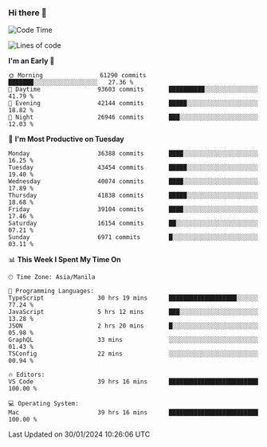 ### Hi there 👋

<!--START_SECTION:waka-->
![Code Time](http://img.shields.io/badge/Code%20Time-4%2C819%20hrs%2019%20mins-blue)

![Lines of code](https://img.shields.io/badge/From%20Hello%20World%20I%27ve%20Written-105.5%20million%20lines%20of%20code-blue)

**I'm an Early 🐤** 

```text
🌞 Morning                61290 commits       ███████░░░░░░░░░░░░░░░░░░   27.36 % 
🌆 Daytime                93603 commits       ██████████░░░░░░░░░░░░░░░   41.79 % 
🌃 Evening                42144 commits       █████░░░░░░░░░░░░░░░░░░░░   18.82 % 
🌙 Night                  26946 commits       ███░░░░░░░░░░░░░░░░░░░░░░   12.03 % 
```
📅 **I'm Most Productive on Tuesday** 

```text
Monday                   36388 commits       ████░░░░░░░░░░░░░░░░░░░░░   16.25 % 
Tuesday                  43454 commits       █████░░░░░░░░░░░░░░░░░░░░   19.40 % 
Wednesday                40074 commits       ████░░░░░░░░░░░░░░░░░░░░░   17.89 % 
Thursday                 41838 commits       █████░░░░░░░░░░░░░░░░░░░░   18.68 % 
Friday                   39104 commits       ████░░░░░░░░░░░░░░░░░░░░░   17.46 % 
Saturday                 16154 commits       ██░░░░░░░░░░░░░░░░░░░░░░░   07.21 % 
Sunday                   6971 commits        █░░░░░░░░░░░░░░░░░░░░░░░░   03.11 % 
```


📊 **This Week I Spent My Time On** 

```text
🕑︎ Time Zone: Asia/Manila

💬 Programming Languages: 
TypeScript               30 hrs 19 mins      ███████████████████░░░░░░   77.24 % 
JavaScript               5 hrs 12 mins       ███░░░░░░░░░░░░░░░░░░░░░░   13.28 % 
JSON                     2 hrs 20 mins       █░░░░░░░░░░░░░░░░░░░░░░░░   05.98 % 
GraphQL                  33 mins             ░░░░░░░░░░░░░░░░░░░░░░░░░   01.43 % 
TSConfig                 22 mins             ░░░░░░░░░░░░░░░░░░░░░░░░░   00.94 % 

🔥 Editors: 
VS Code                  39 hrs 16 mins      █████████████████████████   100.00 % 

💻 Operating System: 
Mac                      39 hrs 16 mins      █████████████████████████   100.00 % 
```


 Last Updated on 30/01/2024 10:26:06 UTC
<!--END_SECTION:waka-->


<!--
**rad182/rad182** is a ✨ _special_ ✨ repository because its `README.md` (this file) appears on your GitHub profile.

Here are some ideas to get you started:

- 🔭 I’m currently working on ...
- 🌱 I’m currently learning ...
- 👯 I’m looking to collaborate on ...
- 🤔 I’m looking for help with ...
- 💬 Ask me about ...
- 📫 How to reach me: ...
- 😄 Pronouns: ...
- ⚡ Fun fact: ...
-->
